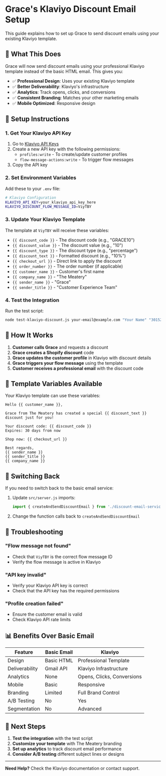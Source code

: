 # Grace's Klaviyo Discount Email Setup

This guide explains how to set up Grace to send discount emails using your existing Klaviyo template.

## 🎯 What This Does

Grace will now send discount emails using your professional Klaviyo template instead of the basic HTML email. This gives you:

- ✅ **Professional Design**: Uses your existing Klaviyo template
- ✅ **Better Deliverability**: Klaviyo's infrastructure
- ✅ **Analytics**: Track opens, clicks, and conversions
- ✅ **Consistent Branding**: Matches your other marketing emails
- ✅ **Mobile Optimized**: Responsive design

## 🔧 Setup Instructions

### 1. Get Your Klaviyo API Key

1. Go to [Klaviyo API Keys](https://www.klaviyo.com/account#api-keys-tab)
2. Create a new API key with the following permissions:
   - `profiles:write` - To create/update customer profiles
   - `flow-message-actions:write` - To trigger flow messages
3. Copy the API key

### 2. Set Environment Variables

Add these to your `.env` file:

```bash
# Klaviyo Configuration
KLAVIYO_API_KEY=your_klaviyo_api_key_here
KLAVIYO_DISCOUNT_FLOW_MESSAGE_ID=ViyTBY
```

### 3. Update Your Klaviyo Template

The template at `ViyTBY` will receive these variables:

- `{{ discount_code }}` - The discount code (e.g., "GRACE10")
- `{{ discount_value }}` - The discount value (e.g., "10")
- `{{ discount_type }}` - The discount type (e.g., "percentage")
- `{{ discount_text }}` - Formatted discount (e.g., "10%")
- `{{ checkout_url }}` - Direct link to apply the discount
- `{{ order_number }}` - The order number (if applicable)
- `{{ customer_name }}` - Customer's first name
- `{{ company_name }}` - "The Meatery"
- `{{ sender_name }}` - "Grace"
- `{{ sender_title }}` - "Customer Experience Team"

### 4. Test the Integration

Run the test script:

```bash
node test-klaviyo-discount.js your-email@example.com "Your Name" "3015203812" "12345"
```

## 📧 How It Works

1. **Customer calls Grace** and requests a discount
2. **Grace creates a Shopify discount** code
3. **Grace updates the customer profile** in Klaviyo with discount details
4. **Grace triggers your flow message** using the template
5. **Customer receives a professional email** with the discount code

## 🎨 Template Variables Available

Your Klaviyo template can use these variables:

```liquid
Hello {{ customer_name }},

Grace from The Meatery has created a special {{ discount_text }} discount just for you!

Your discount code: {{ discount_code }}
Expires: 30 days from now

Shop now: {{ checkout_url }}

Best regards,
{{ sender_name }}
{{ sender_title }}
{{ company_name }}
```

## 🔄 Switching Back

If you need to switch back to the basic email service:

1. Update `src/server.js` imports:
   ```javascript
   import { createAndSendDiscountEmail } from './discount-email-service.js';
   ```

2. Change the function calls back to `createAndSendDiscountEmail`

## 🚨 Troubleshooting

### "Flow message not found"
- Check that `ViyTBY` is the correct flow message ID
- Verify the flow message is active in Klaviyo

### "API key invalid"
- Verify your Klaviyo API key is correct
- Check that the API key has the required permissions

### "Profile creation failed"
- Ensure the customer email is valid
- Check Klaviyo API rate limits

## 📊 Benefits Over Basic Email

| Feature | Basic Email | Klaviyo |
|---------|-------------|---------|
| Design | Basic HTML | Professional Template |
| Deliverability | Gmail API | Klaviyo Infrastructure |
| Analytics | None | Opens, Clicks, Conversions |
| Mobile | Basic | Responsive |
| Branding | Limited | Full Brand Control |
| A/B Testing | No | Yes |
| Segmentation | No | Advanced |

## 🎯 Next Steps

1. **Test the integration** with the test script
2. **Customize your template** with The Meatery branding
3. **Set up analytics** to track discount email performance
4. **Consider A/B testing** different subject lines or designs

---

**Need Help?** Check the Klaviyo documentation or contact support.
